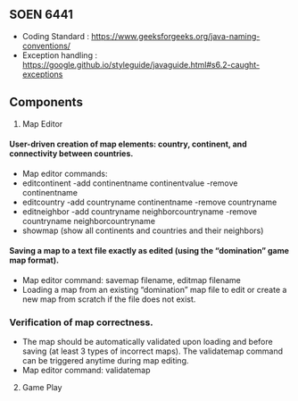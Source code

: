 ## SOEN 6441
- Coding Standard : https://www.geeksforgeeks.org/java-naming-conventions/
- Exception handling : https://google.github.io/styleguide/javaguide.html#s6.2-caught-exceptions

## Components

1. Map Editor
#### User-driven creation of map elements: country, continent, and connectivity between countries.
- Map editor commands:
- editcontinent -add continentname continentvalue -remove continentname
- editcountry -add countryname continentname -remove countryname
- editneighbor -add countryname neighborcountryname -remove countryname neighborcountryname
- showmap (show all continents and countries and their neighbors)

#### Saving a map to a text file exactly as edited (using the “domination” game map format).
- Map editor command: savemap filename, editmap filename
- Loading a map from an existing “domination” map file to edit or create a new map from scratch if the file does not
exist.

### Verification of map correctness. 
- The map should be automatically validated upon loading and before saving (at
least 3 types of incorrect maps). The validatemap command can be triggered anytime during map editing.
- Map editor command: validatemap

2. Game Play
